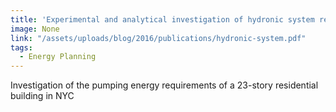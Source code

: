 ```yaml
---
title: 'Experimental and analytical investigation of hydronic system retrofits in an urban high-rise mixed use building'
image: None
link: "/assets/uploads/blog/2016/publications/hydronic-system.pdf"
tags:
  - Energy Planning
---
```

Investigation of the pumping energy requirements of a 23-story residential building in NYC